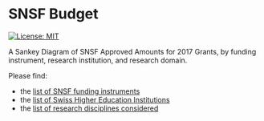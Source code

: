 # SNSF Budget
[![License: MIT](https://img.shields.io/github/license/mashape/apistatus.svg)](https://github.com/zambujo/SNFBudget/blob/master/LICENSE)

A Sankey Diagram of SNSF Approved Amounts for 2017 Grants, by funding instrument, research institution, and research domain.

Please find:  
  - the [list of SNSF funding instruments](http://www.snf.ch/en/funding/selection-guide-for-funding-schemes/overview-of-funding-schemes/Pages/default.aspx)  
  - the [list of Swiss Higher Education Institutions](https://www.swissuniversities.ch/en/higher-education-area/recognised-swiss-higher-education-institutions/)  
  - the [list of research disciplines considered](http://www.snf.ch/SiteCollectionDocuments/allg_disziplinenliste.pdf)

